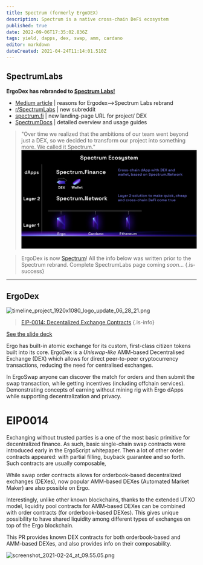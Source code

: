 ```yaml
---
title: Spectrum (formerly ErgoDEX)
description: Spectrum is a native cross-chain DeFi ecosystem
published: true
date: 2022-09-06T17:35:02.836Z
tags: yield, dapps, dex, swap, amm, cardano
editor: markdown
dateCreated: 2021-04-24T11:14:01.510Z
---
```


## SpectrumLabs 
**ErgoDex has rebranded to [Spectrum Labs!](https://ergonaut.space/en/dApps/ergodex)**



- [Medium article](https://spectrumlabs.medium.com/now-we-are-spectrum-eaf17a2b65e) | reasons for Ergodex-->Spectrum Labs rebrand  
- [r/SpectrumLabs](https://www.reddit.com/r/SpectrumLabs/) | new subreddit
- [spectrum.fi](https://spectrum.fi/)  | new landing-page URL for project/ DEX
- [SpectrumDocs](https://docs.spectrum.fi/) | detailed overview and usage guides

> "Over time we realized that the ambitions of our team went beyond just a DEX, so we decided to transform our project into something more. We called it Spectrum."
![spectrumecosystem-from-medium-article.jpeg](/spectrumecosystem-from-medium-article.jpeg)

> ErgoDex is now [Spectrum](https://spectrum.fi/)!
All the info below was written prior to the Spectrum rebrand. Complete SpectrumLabs page coming *soon*...
{.is-success}

_____________
## ErgoDex 
![timeline_project_1920x1080_logo_update_06_28_21.png](/timeline_project_1920x1080_logo_update_06_28_21.png)

> [EIP-0014: Decentalized Exchange Contracts](https://github.com/ergoplatform/eips/pull/27)
{.is-info}

[See the slide deck](https://ergonaut.space/ergodex.pdf)

Ergo has built-in atomic exchange for its custom, first-class citizen tokens built into its core. ErgoDex is a *Uniswap-like* AMM-based Decentralised Exchange (DEX) which allows for direct peer-to-peer cryptocurrency transactions, reducing the need for centralised exchanges.

In ErgoSwap anyone can discover the match for orders and then submit the swap transaction, while getting incentives (including offchain services). Demonstrating concepts of earning without mining rig with Ergo dApps while supporting decentralization and privacy.

# EIP0014

Exchanging without trusted parties is a one of the most basic primitive for decentralized finance. As such, basic single-chain swap contracts were introduced early in the ErgoScript whitepaper. Then a lot of other order contracts appeared: with partial filling, buyback guarantee and so forth. Such contracts are usually composable,

While swap order contracts allows for orderbook-based decentralized exchanges (DEXes), now popular AMM-based DEXes (Automated Market Maker) are also possible on Ergo.

Interestingly, unlike other known blockchains, thanks to the extended UTXO model, liquidity pool contracts for AMM-based DEXes can be combined with order contracts (for orderbook-based DEXes). This gives unique possibility to have shared liquidity among different types of exchanges on top of the Ergo blockchain.

This PR provides known DEX contracts for both orderbook-based and AMM-based DEXes, and also provides info on their composability.

![screenshot_2021-02-24_at_09.55.05.png](/screenshot_2021-02-24_at_09.55.05.png)


